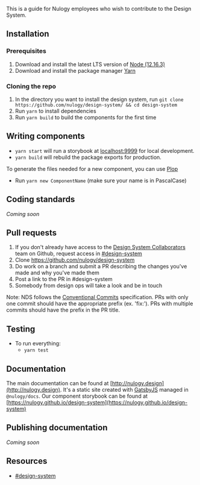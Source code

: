 This is a guide for Nulogy employees who wish to contribute to the Design System.

## Installation

### Prerequisites

1. Download and install the latest LTS version of [Node (12.16.3)](https://nodejs.org/en/)
2. Download and install the package manager [Yarn](https://yarnpkg.com/en/docs/install#mac-stable)

### Cloning the repo

1. In the directory you want to install the design system, run `git clone https://github.com/nulogy/design-system/ && cd design-system`
2. Run `yarn` to install dependencies
3. Run `yarn build` to build the components for the first time

## Writing components

- `yarn start` will run a storybook at [localhost:9999](localhost:9999) for local development.
- `yarn build` will rebuild the package exports for production.

To generate the files needed for a new component, you can use [Plop](https://plopjs.com/)

- Run `yarn new ComponentName` (make sure your name is in PascalCase)

## Coding standards

_Coming soon_

## Pull requests

1. If you don't already have access to the [Design System Collaborators](https://github.com/orgs/nulogy/teams/design-system-collaborators/members) team on Github, request access in [#design-system](https://slack.com/app_redirect?channel=design-system)
2. Clone https://github.com/nulogy/design-system
3. Do work on a branch and submit a PR describing the changes you've made and why you've made them
4. Post a link to the PR in #design-system
5. Somebody from design ops will take a look and be in touch

Note: NDS follows the [Conventional Commits](https://www.conventionalcommits.org) specification. PRs with only one commit should have the appropriate prefix (ex. 'fix:'). PRs with multiple commits should have the prefix in the PR title.

## Testing

- To run everything:
  - `yarn test`

## Documentation

The main documentation can be found at [http://nulogy.design](http://nulogy.design). It's a static site created with [GatsbyJS](https://gatsbyjs.org) managed in `@nulogy/docs`.
Our component storybook can be found at [https://nulogy.github.io/design-system](https://nulogy.github.io/design-system)

## Publishing documentation

_Coming soon_

## Resources

- [#design-system](slack://channel?team=T024N2KKA&id=CBAFQ4X7X)
